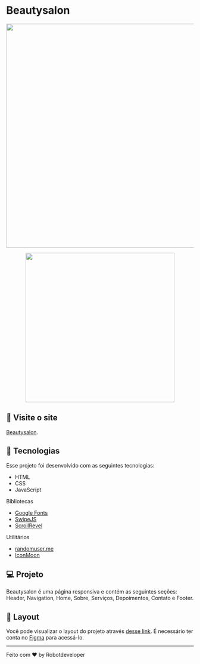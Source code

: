 # Beautysalon

<p align="center">
  <img width="600" src="Beautysalon/assets/md/Desktop.gif">
</p>

<p align="center">
  <img width="400"  src="Beautysalon/assets/md/Mobile.gif">
</p>

## 📢 Visite o site
  
  [Beautysalon](https://robotsdeveloper.github.io/Beautysalon/).

## 🤖 Tecnologias

Esse projeto foi desenvolvido com as seguintes tecnologias:

- HTML
- CSS
- JavaScript

Bibliotecas

- [Google Fonts](https://fonts.google.com/)
- [SwipeJS](https://github.com/nolimits4web/Swiper)
- [ScrollRevel](https://scrollrevealjs.org)

Utilitários

- [randomuser.me](https://randomuser.me/photos)
- [IconMoon](https://icomoon.io/app/#/select)

## 💻 Projeto

Beautysalon é uma página responsiva e contém as seguintes seções: Header, Navigation, Home, Sobre, Serviços, Depoimentos, Contato e Footer.

## 🔖 Layout

Você pode visualizar o layout do projeto através [desse link](https://www.figma.com/community/file/1009807319507822993/Origin-Six). É necessário ter conta no [Figma](https://figma.com) para acessá-lo.

---

Feito com ♥ by Robotdeveloper
